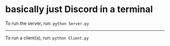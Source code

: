 # basically just Discord in a terminal
To run the server, run: ```python Server.py```
___
To run a client(s), run: ```python Client.py```
